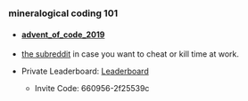 ### mineralogical coding 101
  - #### [advent_of_code_2019](https://adventofcode.com)
  - [the subreddit](https://www.reddit.com/r/adventofcode/) in case you want to cheat or kill time at work. 

  - Private Leaderboard:  [Leaderboard](https://adventofcode.com/2019/leaderboard/private)
    - Invite Code:          660956-2f25539c

